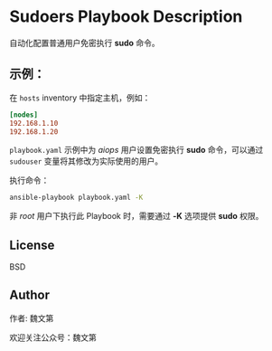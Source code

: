 # Sudoers Playbook Description

自动化配置普通用户免密执行 **sudo** 命令。

示例：
-----

在 `hosts` inventory 中指定主机，例如：

```ini
[nodes]
192.168.1.10
192.168.1.20
```

`playbook.yaml` 示例中为 *aiops* 用户设置免密执行 **sudo** 命令，可以通过 `sudouser` 变量将其修改为实际使用的用户。

执行命令：

```bash
ansible-playbook playbook.yaml -K
```

非 *root* 用户下执行此 Playbook 时，需要通过 **-K** 选项提供 **sudo** 权限。

License
-------

BSD

Author
------

作者: 魏文第

欢迎关注公众号：魏文第
